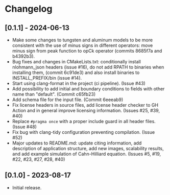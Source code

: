 # Changelog

## [0.1.1] - 2024-06-13

- Make some changes to tungsten and aluminum models to be more consistent with
  the use of minus signs in different operators: move minus sign from peak
  function to opCk operator (commits 8685f7a and b4392b3).
- Bug fixes and changes in CMakeLists.txt: conditionally install nlohmann_json
  headers (issue #16), do not add RPATH to binaries when installing them,
  (commit 6c91de3) and also install binaries to INSTALL_PREFIX/bin (issue #14).
- Start using clang-format in the project (ci pipeline). (Issue #43)
- Add possibility to add initial and boundary conditions to fields with other
  name than "default". (Commit c65fb23)
- Add schema file for the input file. (Commit 6eeeab9)
- Fix license headers in source files, add license header checker to GH Action
  and in general improve licensing information. (Issues #25, #39, #40)
- Replace `#pragma once` with a proper include guard in all header files. (Issue
  #48)
- Fix bug with clang-tidy configuration preventing compilation. (Issue #52)
- Major updates to README.md: update citing information, add description of
  application structure, add new images, scalability results, and add example
  simulation of Cahn-Hilliard equation. (Issues #5, #19, #22, #23, #27, #28,
  #40)

## [0.1.0] - 2023-08-17

- Initial release.
